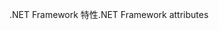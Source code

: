 <span data-ttu-id="6fbc1-101">.NET Framework 特性</span><span class="sxs-lookup"><span data-stu-id="6fbc1-101">.NET Framework attributes</span></span>